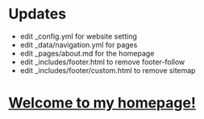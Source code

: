 # Updates

* edit _config.yml for website setting
* edit _data/navigation.yml for pages
* edit _pages/about.md for the homepage
* edit _includes/footer.html to remove footer-follow
* edit _includes/footer/custom.html to remove sitemap

# [Welcome to my homepage!](https://lzhangbv.github.io)
